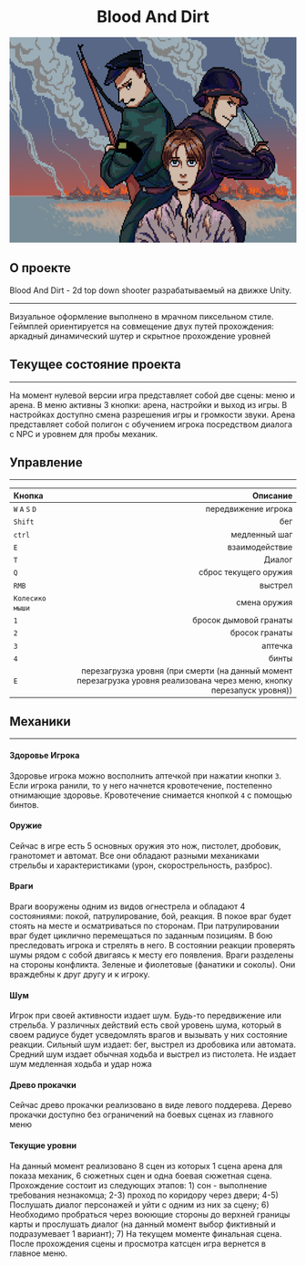 <h1 align=center> Blood And Dirt </h1>

<p align="center">
<img src=https://github.com/HemulenEXE/Blood-And-Dirt/blob/main/Assets/Resources/Sprites/Logo.png?raw=true
  width=640
  height=360>
</p>

## О проекте

Blood And Dirt - 2d top down shooter разрабатываемый на движке Unity.
***
Визуальное оформление выполнено в мрачном пиксельном стиле. Геймплей ориентируется на совмещение двух путей прохождения: аркадный динамический шутер и скрытное прохождение уровней


## Текущее состояние проекта
***
На момент нулевой версии игра представляет собой две сцены: меню и арена. В меню активны 3 кнопки: арена, настройки и выход из игры. В настройках доступно смена разрешения игры и громкости звуки. Арена представляет собой полигон с обучением игрока посредством диалога с NPC и уровнем для пробы механик.

## Управление
***
|Кнопка | Описание |
:-------|----------:
|```W``` ```A``` ```S``` ```D```|передвижение игрока|
|```Shift```|бег|
|```ctrl```|медленный шаг|
|```E```|взаимодействие|
|```Т```|Диалог|
|```Q```|сброс текущего оружия|
|```RMB```|выстрел|
|```Колесико мыши```| смена оружия|
|```1```|бросок дымовой гранаты|
|```2```|бросок гранаты|
|```3```|аптечка|
|```4```|бинты|
|```E```|перезагрузка уровня (при смерти (на данный момент перезагрузка уровня реализована через меню, кнопку перезапуск уровня))|


## Механики
***
#### Здоровье Игрока
Здоровье игрока можно восполнить аптечкой при нажатии кнопки ```3```. Если  игрока ранили, то у него начнется кровотечение, постепенно отнимающие здоровье. Кровотечение снимается кнопкой ```4``` с помощью бинтов.
#### Оружие
Сейчас в игре есть 5 основных оружия это нож, пистолет, дробовик, гранотомет и автомат. Все они обладают разными механиками стрельбы и характеристиками (урон, скорострельность, разброс).
#### Враги
Враги вооружены одним из видов огнестрела и обладают 4 состояниями: покой, патрулирование, бой, реакция. В покое враг будет стоять на месте и осматриваться по сторонам. При патрулировании враг будет циклично перемещаться по заданным позициям. В бою преследовать игрока и стрелять в него. В состоянии реакции проверять шумы рядом с собой двигаясь к месту его появления. Враги разделены на стороны конфликта. Зеленые и фиолетовые (фанатики и соколы). Они враждебны к друг другу и к игроку.
#### Шум
Игрок при своей активности издает шум. Будь-то передвижение или стрельба. У различных действий есть свой уровень шума, который в своем радиусе будет усведомлять врагов и вызывать у них состояние реакции. Сильный шум издает: бег, выстрел из дробовика или автомата. Средний шум издает обычная ходьба и выстрел из пистолета. Не издает шум медленная ходьба и удар ножа

#### Древо прокачки
Сейчас древо прокачки реализовано в виде левого поддерева. Дерево прокачки доступно без ограничений на боевых сценах из главного меню

#### Текущие уровни
На данный момент реализовано 8 сцен из которых 1 сцена арена для показа механик, 6 сюжетных сцен и одна боевая сюжетная сцена. Прохождение состоит из следующих этапов: 1) сон - выполнение требования незнакомца; 2-3) проход по коридору через двери; 4-5) Послушать диалог персонажей и уйти с одним из них за сцену; 6) Необходимо пробраться через воюющие стороны до верхней границы карты и прослушать диалог (на данный момент выбор фиктивный и подразумевает 1 вариант); 7) На текущем моменте финальная сцена. После прохождения сцены и просмотра катсцен игра вернется в главное меню.
